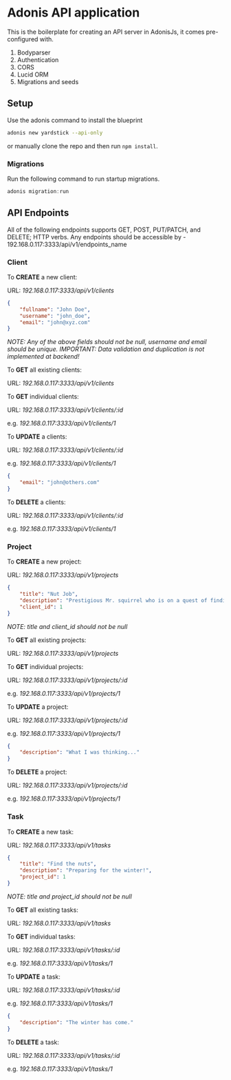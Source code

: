 # Adonis API application

This is the boilerplate for creating an API server in AdonisJs, it comes pre-configured with.

1. Bodyparser
2. Authentication
3. CORS
4. Lucid ORM
5. Migrations and seeds

## Setup

Use the adonis command to install the blueprint

```bash
adonis new yardstick --api-only
```

or manually clone the repo and then run `npm install`.


### Migrations

Run the following command to run startup migrations.

```js
adonis migration:run
```

## API Endpoints

All of the following endpoints supports GET, POST, PUT/PATCH, and DELETE; HTTP verbs.
Any endpoints should be accessible by - 192.168.0.117:3333/api/v1/endpoints_name

### Client

To **CREATE** a new client:

URL: *192.168.0.117:3333/api/v1/clients*

```json
{
    "fullname": "John Doe",
    "username": "john_doe",
    "email": "john@xyz.com"
}
```

*NOTE: Any of the above fields should not be null, username and email should be unique.*
*IMPORTANT: Data validation and duplication is not implemented at backend!*

To **GET** all existing clients:

URL: *192.168.0.117:3333/api/v1/clients*

To **GET** individual clients:

URL: *192.168.0.117:3333/api/v1/clients/:id*

e.g. *192.168.0.117:3333/api/v1/clients/1*

To **UPDATE** a clients:

URL: *192.168.0.117:3333/api/v1/clients/:id*

e.g. *192.168.0.117:3333/api/v1/clients/1*

```json
{
    "email": "john@others.com"
}
```

To **DELETE** a clients:

URL: *192.168.0.117:3333/api/v1/clients/:id*

e.g. *192.168.0.117:3333/api/v1/clients/1*

### Project

To **CREATE** a new project:

URL: *192.168.0.117:3333/api/v1/projects*

```json
{
    "title": "Nut Job",
    "description": "Prestigious Mr. squirrel who is on a quest of finding the nut.",
    "client_id": 1
}
```

*NOTE: title and client_id should not be null*

To **GET** all existing projects:

URL: *192.168.0.117:3333/api/v1/projects*

To **GET** individual projects:

URL: *192.168.0.117:3333/api/v1/projects/:id*

e.g. *192.168.0.117:3333/api/v1/projects/1*

To **UPDATE** a project:

URL: *192.168.0.117:3333/api/v1/projects/:id*

e.g. *192.168.0.117:3333/api/v1/projects/1*

```json
{
    "description": "What I was thinking..."
}
```

To **DELETE** a project:

URL: *192.168.0.117:3333/api/v1/projects/:id*

e.g. *192.168.0.117:3333/api/v1/projects/1*

### Task

To **CREATE** a new task:

URL: *192.168.0.117:3333/api/v1/tasks*

```json
{
    "title": "Find the nuts",
    "description": "Preparing for the winter!",
    "project_id": 1
}
```

*NOTE: title and project_id should not be null*

To **GET** all existing tasks:

URL: *192.168.0.117:3333/api/v1/tasks*

To **GET** individual tasks:

URL: *192.168.0.117:3333/api/v1/tasks/:id*

e.g. *192.168.0.117:3333/api/v1/tasks/1*

To **UPDATE** a task:

URL: *192.168.0.117:3333/api/v1/tasks/:id*

e.g. *192.168.0.117:3333/api/v1/tasks/1*

```json
{
    "description": "The winter has come."
}
```

To **DELETE** a task:

URL: *192.168.0.117:3333/api/v1/tasks/:id*

e.g. *192.168.0.117:3333/api/v1/tasks/1*